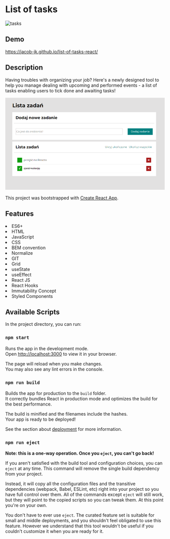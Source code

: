 # List of tasks

![tasks](https://cdn.dribbble.com/users/4241563/screenshots/11874468/media/7796309c77cf752615a3f9062e6a3b3d.gif)

## Demo

https://jacob-jk.github.io/list-of-tasks-react/

## Description

Having troubles with organizing your job? Here's a newly designed tool to help you manage dealing with upcoming and performed events - a list of tasks enabling users to tick done and awaiting tasks!

![app](/public/images/screenshot.png)

This project was bootstrapped with [Create React App](https://github.com/facebook/create-react-app).

## Features

<li>ES6+</li>
<li>HTML</li>
<li>JavaScript</li>
<li>CSS</li>
<li>BEM convention</li>
<li>Normalize</li>
<li>GIT</li>
<li>Grid</li>
<li>useState</li>
<li>useEffect</li>
<li>React JS</li>
<li>React Hooks</li>
<li>Immutability Concept</li>
<li>Styled Components</li>

## Available Scripts

In the project directory, you can run:

### `npm start`

Runs the app in the development mode.\
Open [http://localhost:3000](http://localhost:3000) to view it in your browser.

The page will reload when you make changes.\
You may also see any lint errors in the console.

### `npm run build`

Builds the app for production to the `build` folder.\
It correctly bundles React in production mode and optimizes the build for the best performance.

The build is minified and the filenames include the hashes.\
Your app is ready to be deployed!

See the section about [deployment](https://facebook.github.io/create-react-app/docs/deployment) for more information.

### `npm run eject`

**Note: this is a one-way operation. Once you `eject`, you can't go back!**

If you aren't satisfied with the build tool and configuration choices, you can `eject` at any time. This command will remove the single build dependency from your project.

Instead, it will copy all the configuration files and the transitive dependencies (webpack, Babel, ESLint, etc) right into your project so you have full control over them. All of the commands except `eject` will still work, but they will point to the copied scripts so you can tweak them. At this point you're on your own.

You don't have to ever use `eject`. The curated feature set is suitable for small and middle deployments, and you shouldn't feel obligated to use this feature. However we understand that this tool wouldn't be useful if you couldn't customize it when you are ready for it.
